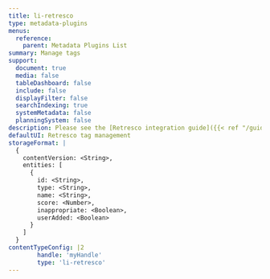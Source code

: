 ```yaml
---
title: li-retresco
type: metadata-plugins
menus:
  reference:
    parent: Metadata Plugins List
summary: Manage tags
support:
  document: true
  media: false
  tableDashboard: false
  include: false
  displayFilter: false
  searchIndexing: true
  systemMetadata: false
  planningSystem: false
description: Please see the [Retresco integration guide]({{< ref "/guides/integrations/retresco" >}}) for details on how to setup the integration.
defaultUI: Retresco tag management
storageFormat: |
  {
    contentVersion: <String>,
    entities: [
      {
        id: <String>,
        type: <String>,
        name: <String>,
        score: <Number>,
        inappropriate: <Boolean>,
        userAdded: <Boolean>
      }
    ]
  }
contentTypeConfig: |2
        handle: 'myHandle'
        type: 'li-retresco'
---
```

